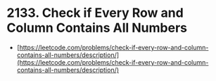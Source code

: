 # 2133. Check if Every Row and Column Contains All Numbers

- [https://leetcode.com/problems/check-if-every-row-and-column-contains-all-numbers/description/](https://leetcode.com/problems/check-if-every-row-and-column-contains-all-numbers/description/)
